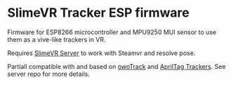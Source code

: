 # SlimeVR Tracker ESP firmware

Firmware for ESP8266 microcontroller and MPU9250 MUI sensor to use them as a vive-like trackers in VR.

Requires [SlimeVR Server](https://github.com/Eirenliel/SlimeVR-Server) to work with Steamvr and resolve pose.

Partiall compatible with and based on [owoTrack](https://github.com/abb128/owo-track-driver) and [AprilTag Trackers](https://github.com/ju1ce/April-Tag-VR-FullBody-Tracker). See server repo for more details.
